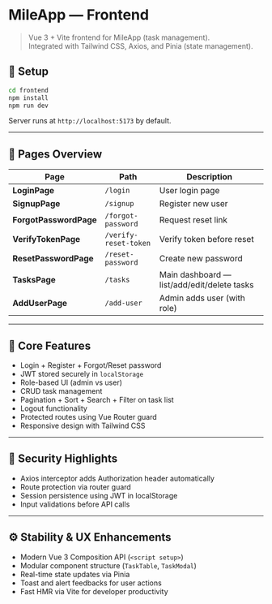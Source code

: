 # MileApp — Frontend

> Vue 3 + Vite frontend for MileApp (task management).  
> Integrated with Tailwind CSS, Axios, and Pinia (state management).

## 🚀 Setup

```bash
cd frontend
npm install
npm run dev
```

Server runs at `http://localhost:5173` by default.

---

## 🧭 Pages Overview

| Page | Path | Description |
|------|------|--------------|
| **LoginPage** | `/login` | User login page |
| **SignupPage** | `/signup` | Register new user |
| **ForgotPasswordPage** | `/forgot-password` | Request reset link |
| **VerifyTokenPage** | `/verify-reset-token` | Verify token before reset |
| **ResetPasswordPage** | `/reset-password` | Create new password |
| **TasksPage** | `/tasks` | Main dashboard — list/add/edit/delete tasks |
| **AddUserPage** | `/add-user` | Admin adds user (with role) |

---

## 🧩 Core Features

- Login + Register + Forgot/Reset password
- JWT stored securely in `localStorage`
- Role-based UI (admin vs user)
- CRUD task management
- Pagination + Sort + Search + Filter on task list
- Logout functionality
- Protected routes using Vue Router guard
- Responsive design with Tailwind CSS

---

## 🔐 Security Highlights

- Axios interceptor adds Authorization header automatically
- Route protection via router guard
- Session persistence using JWT in localStorage
- Input validations before API calls

---

## ⚙️ Stability & UX Enhancements

- Modern Vue 3 Composition API (`<script setup>`)
- Modular component structure (`TaskTable`, `TaskModal`)
- Real-time state updates via Pinia
- Toast and alert feedbacks for user actions
- Fast HMR via Vite for developer productivity
